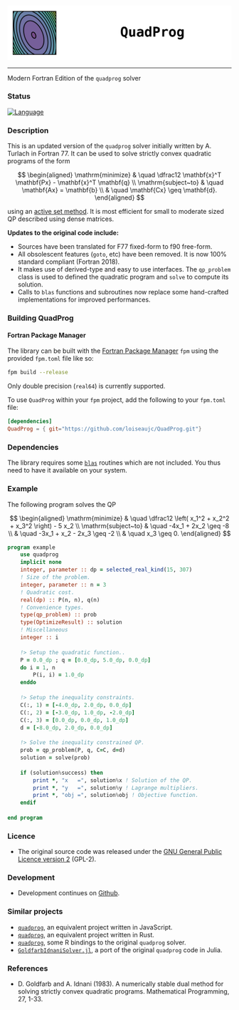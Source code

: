 ![](img/quadprog_logo.png)

---
Modern Fortran Edition of the `quadprog` solver

### Status

[![Language](https://img.shields.io/badge/-Fortran-734f96?logo=fortran&logoColor=white)](https://github.com/topics/fortran)
<!-- [![GitHub release](https://img.shields.io/github/release/jacobwilliams/slsqp.svg)](https://github.com/jacobwilliams/slsqp/releases/latest) -->
<!-- [![Build Status](https://github.com/jacobwilliams/slsqp/actions/workflows/CI.yml/badge.svg)](https://github.com/jacobwilliams/slsqp/actions) -->
<!-- [![codecov](https://codecov.io/gh/jacobwilliams/slsqp/branch/master/graph/badge.svg)](https://codecov.io/gh/jacobwilliams/slsqp) -->
<!-- [![last-commit](https://img.shields.io/github/last-commit/jacobwilliams/slsqp)](https://github.com/jacobwilliams/slsqp/commits/master) -->

### Description

This is an updated version of the `quadprog` solver initially written by A. Turlach in Fortran 77. It can be used to solve strictly convex quadratic programs of the form

$$
\begin{aligned}
\mathrm{minimize}   &   \quad   \dfrac12 \mathbf{x}^T \mathbf{Px} - \mathbf{x}^T \mathbf{q} \\
\mathrm{subject~to} &   \quad   \mathbf{Ax} = \mathbf{b}    \\
                    &   \quad   \mathbf{Cx} \geq \mathbf{d}.
\end{aligned}
$$

using an [active set method](https://en.wikipedia.org/wiki/Active-set_method). It is most efficient for small to moderate sized QP described using dense matrices.

**Updates to the original code include:**
 - Sources have been translated for F77 fixed-form to f90 free-form.
 - All obsolescent features (`goto`, etc) have been removed. It is now 100% standard compliant (Fortran 2018).
 - It makes use of derived-type and easy to use interfaces. The `qp_problem` class is used to defined the quadratic program and `solve` to compute its solution.
 - Calls to `blas` functions and subroutines now replace some hand-crafted implementations for improved performances.


### Building QuadProg

#### Fortran Package Manager

The library can be built with the [Fortran Package Manager](https://github.com/fortran-lang/fpm) `fpm` using the provided `fpm.toml` file like so:

```bash
fpm build --release
```

Only double precision (`real64`) is currently supported.

To use `QuadProg` within your `fpm` project, add the following to your `fpm.toml` file:

```toml
[dependencies]
QuadProg = { git="https://github.com/loiseaujc/QuadProg.git"}
```

### Dependencies

The library requires some [`blas`](https://netlib.org/blas/) routines which are not included. You thus need to have it available on your system.

### Example

The following program solves the QP

$$
\begin{aligned}
\mathrm{minimize}   &   \quad   \dfrac12 \left( x_1^2 + x_2^2 + x_3^2 \right) - 5 x_2   \\
\mathrm{subject~to} &   \quad   -4x_1 + 2x_2 \geq -8    \\
                    &   \quad   -3x_1 + x_2 - 2x_3 \geq -2  \\
                    &   \quad   x_3 \geq 0.
\end{aligned}
$$

```fortran
program example
    use quadprog
    implicit none
    integer, parameter :: dp = selected_real_kind(15, 307)
    ! Size of the problem.
    integer, parameter :: n = 3
    ! Quadratic cost.
    real(dp) :: P(n, n), q(n)
    ! Convenience types.
    type(qp_problem) :: prob
    type(OptimizeResult) :: solution
    ! Miscellaneous
    integer :: i

    !> Setup the quadratic function..
    P = 0.0_dp ; q = [0.0_dp, 5.0_dp, 0.0_dp]
    do i = 1, n
        P(i, i) = 1.0_dp
    enddo
    
    !> Setup the inequality constraints.
    C(:, 1) = [-4.0_dp, 2.0_dp, 0.0_dp]
    C(:, 2) = [-3.0_dp, 1.0_dp, -2.0_dp]
    C(:, 3) = [0.0_dp, 0.0_dp, 1.0_dp]
    d = [-8.0_dp, 2.0_dp, 0.0_dp]

    !> Solve the inequality constrained QP.
    prob = qp_problem(P, q, C=C, d=d)
    solution = solve(prob)

    if (solution%success) then
        print *, "x   =", solution%x ! Solution of the QP.
        print *, "y   =", solution%y ! Lagrange multipliers.
        print *, "obj =", solution%obj ! Objective function.
    endif

end program
```

### Licence

- The original source code was released under the [GNU General Public Licence version 2](https://www.gnu.org/licenses/old-licenses/gpl-2.0.en.html) (GPL-2).

### Development
 
- Development continues on [Github](https://github.com/loiseaujc/QuadProg).

### Similar projects

- [`quadprog`](https://github.com/albertosantini/quadprog), an equivalent project written in JavaScript.
- [`quadprog`](https://docs.rs/quadprog/latest/quadprog/), an equivalent project written in Rust.
- [`quadprog`](https://rdrr.io/cran/quadprog/), some R bindings to the original `quadprog` solver.
- [`GoldfarbIdnaniSolver.jl`](https://github.com/fabienlefloch/GoldfarbIdnaniSolver.jl), a port of the original `quadprog` code in Julia.

### References

- D. Goldfarb and A. Idnani (1983). A numerically stable dual method for solving strictly convex quadratic programs. Mathematical Programming, 27, 1-33.
